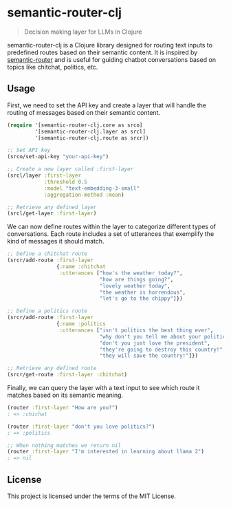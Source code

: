 # semantic-router-clj

> Decision making layer for LLMs in Clojure

semantic-router-clj is a Clojure library designed for routing text inputs to predefined routes based on their semantic content. It is inspired by [semantic-router](https://github.com/aurelio-labs/semantic-router) and is useful for guiding chatbot conversations based on topics like chitchat, politics, etc.

## Usage

First, we need to set the API key and create a layer that will handle the routing of messages based on their semantic content.

```clojure
(require '[semantic-router-clj.core as srco]
         '[semantic-router-clj.layer as srcl]
         '[semantic-router-clj.route as srcr])

;; Set API key
(srco/set-api-key "your-api-key")

;; Create a new layer called :first-layer
(srcl/layer :first-layer
            :threshold 0.5
            :model "text-embedding-3-small"
            :aggregation-method :mean)

;; Retrieve any defined layer
(srcl/get-layer :first-layer)
```

We can now define routes within the layer to categorize different types of conversations.
Each route includes a set of utterances that exemplify the kind of messages it should match.

```clojure
;; Define a chitchat route
(srcr/add-route :first-layer
                {:name :chitchat
                 :utterances ["how's the weather today?",
                              "how are things going?",
                              "lovely weather today",
                              "the weather is horrendous",
                              "let's go to the chippy"]})

;; Define a politics route
(srcr/add-route :first-layer
                {:name :politics
                 :utterances ["isn't politics the best thing ever",
                              "why don't you tell me about your political opinions",
                              "don't you just love the president",
                              "they're going to destroy this country!",
                              "they will save the country!"]})

;; Retrieve any defined route
(srcr/get-route :first-layer :chitchat)
```

Finally, we can query the layer with a text input to see which route it matches based on its semantic meaning.

```clojure
(router :first-layer "How are you?")
; => :chichat

(router :first-layer "don't you love politics?")
; => :politics

;; When nothing matches we return nil
(router :first-layer "I'm interested in learning about llama 2")
; => nil
```

## License

This project is licensed under the terms of the MIT License.
